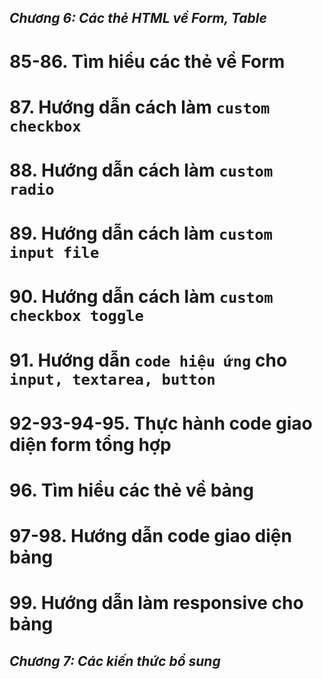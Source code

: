 ## _Chương 6: Các thẻ HTML về Form, Table_

# 85-86. Tìm hiểu các thẻ về Form

# 87. Hướng dẫn cách làm `custom checkbox`

# 88. Hướng dẫn cách làm `custom radio`

# 89. Hướng dẫn cách làm `custom input file`

# 90. Hướng dẫn cách làm `custom checkbox toggle`

# 91. Hướng dẫn `code hiệu ứng` cho `input, textarea, button`

# 92-93-94-95. Thực hành code giao diện form tổng hợp

# 96. Tìm hiểu các thẻ về bảng

# 97-98. Hướng dẫn code giao diện bảng

# 99. Hướng dẫn làm responsive cho bảng

## _Chương 7: Các kiến thức bổ sung_
